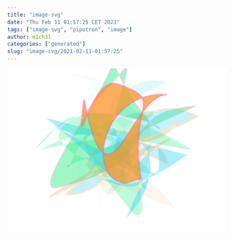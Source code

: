 ```yaml
---
title: "image-svg"
date: "Thu Feb 11 01:57:25 CET 2021"
tags: ["image-svg", "pipotron", "image"]
author: m1ch3l
categories: ["generated"]
slug: "image-svg/2021-02-11-01:57:25"
---
```


![](image.svg)
